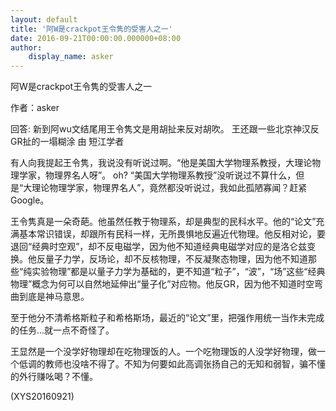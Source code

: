```yaml
---
layout: default
title: '阿W是crackpot王令隽的受害人之一'
date: 2016-09-21T00:00:00.000000+08:00
author:
    display_name: asker
---
```


阿W是crackpot王令隽的受害人之一

作者：asker

回答: 新到阿wu文结尾用王令隽文是用胡扯来反对胡吹。 王还跟一些北京神汉反GR扯的一塌糊涂 由 短江学者

有人向我提起王令隽，我说没有听说过啊。“他是美国大学物理系教授，大理论物理学家，物理界名人呀”。 oh? “美国大学物理系教授”没听说过不算什么，但是“大理论物理学家，物理界名人”，竟然都没听说过，我如此孤陋寡闻？赶紧Google。

王令隽真是一朵奇葩。他虽然任教于物理系，却是典型的民科水平。他的“论文”充满基本常识错误，却跟所有民科一样，无所畏惧地反遍近代物理。他反相对论，要退回“经典时空观”，却不反电磁学，因为他不知道经典电磁学对应的是洛仑兹变换。他反量子力学，反场论，却不反核物理，不反凝聚态物理，因为他不知道那些“纯实验物理”都是以量子力学为基础的，更不知道“粒子”，“波”，“场”这些“经典物理”概念为何可以自然地延伸出“量子化”对应物。他反GR，因为他不知道时空弯曲到底是神马意思。

至于他分不清希格斯粒子和希格斯场，最近的“论文”里，把强作用统一当作未完成的任务...就一点不奇怪了。

王显然是一个没学好物理却在吃物理饭的人。一个吃物理饭的人没学好物理，做一个低调的教师也没啥不得了。不知为何要如此高调张扬自己的无知和弱智，骗不懂的外行赚吆喝？不懂。

(XYS20160921)

